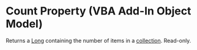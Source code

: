 
# Count Property (VBA Add-In Object Model)



Returns a  [Long](b8bdf64f-5920-1ae9-16d0-b26d09524a30.md) containing the number of items in a [collection](b8bdf64f-5920-1ae9-16d0-b26d09524a30.md). Read-only.
